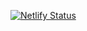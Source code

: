 [![Netlify Status](https://api.netlify.com/api/v1/badges/ff542123-768b-4692-93e5-29783ded71d3/deploy-status)](https://app.netlify.com/sites/sleepy-jackson-ec6321/deploys)
